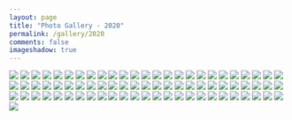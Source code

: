 ```yaml
---
layout: page
title: "Photo Gallery - 2020"
permalink: /gallery/2020
comments: false
imageshadow: true
---
```


<img src="https://lightfocus-1256547063.cos.ap-hongkong.myqcloud.com/gallery/2020/3Y1A0179.jpg">

<img src="https://lightfocus-1256547063.cos.ap-hongkong.myqcloud.com/gallery/2020/3Y1A0156.jpg">

<img src="https://lightfocus-1256547063.cos.ap-hongkong.myqcloud.com/gallery/2020/PC220020.jpg">

<img src="https://lightfocus-1256547063.cos.ap-hongkong.myqcloud.com/gallery/2020/PC220007.jpg">

<img src="https://lightfocus-1256547063.cos.ap-hongkong.myqcloud.com/gallery/2020/IMG_1112.jpg">

<img src="https://lightfocus-1256547063.cos.ap-hongkong.myqcloud.com/gallery/2020/IMG_1103.jpg">

<img src="https://lightfocus-1256547063.cos.ap-hongkong.myqcloud.com/gallery/2020/IMG_1100.jpg">

<img src="https://lightfocus-1256547063.cos.ap-hongkong.myqcloud.com/gallery/2020/IMG_1099.jpg">

<img src="https://lightfocus-1256547063.cos.ap-hongkong.myqcloud.com/gallery/2020/IMG_1086.jpg">

<img src="https://lightfocus-1256547063.cos.ap-hongkong.myqcloud.com/gallery/2020/IMG_1068.jpg">

<img src="https://lightfocus-1256547063.cos.ap-hongkong.myqcloud.com/gallery/2020/IMG_1066.jpg">

<img src="https://lightfocus-1256547063.cos.ap-hongkong.myqcloud.com/gallery/2020/IMG_1057.jpg">

<img src="https://lightfocus-1256547063.cos.ap-hongkong.myqcloud.com/gallery/2020/IMG_1036.jpg">

<img src="https://lightfocus-1256547063.cos.ap-hongkong.myqcloud.com/gallery/2020/IMG_1027.jpg">

<img src="https://lightfocus-1256547063.cos.ap-hongkong.myqcloud.com/gallery/2020/IMG_1011.jpg">

<img src="https://lightfocus-1256547063.cos.ap-hongkong.myqcloud.com/gallery/2020/IMG_0985.jpg">

<img src="https://lightfocus-1256547063.cos.ap-hongkong.myqcloud.com/gallery/2020/IMG_0957.jpg">

<img src="https://lightfocus-1256547063.cos.ap-hongkong.myqcloud.com/gallery/2020/IMG_0945.jpg">

<img src="https://lightfocus-1256547063.cos.ap-hongkong.myqcloud.com/gallery/2020/IMG_0935.jpg">

<img src="https://lightfocus-1256547063.cos.ap-hongkong.myqcloud.com/gallery/2020/IMG_0916.jpg">

<img src="https://lightfocus-1256547063.cos.ap-hongkong.myqcloud.com/gallery/2020/IMG_0904.jpg">

<img src="https://lightfocus-1256547063.cos.ap-hongkong.myqcloud.com/gallery/2020/IMG_0896.jpg">

<img src="https://lightfocus-1256547063.cos.ap-hongkong.myqcloud.com/gallery/2020/IMG_0882.jpg">

<img src="https://lightfocus-1256547063.cos.ap-hongkong.myqcloud.com/gallery/2020/IMG_0870.jpg">

<img src="https://lightfocus-1256547063.cos.ap-hongkong.myqcloud.com/gallery/2020/IMG_0857.jpg">

<img src="https://lightfocus-1256547063.cos.ap-hongkong.myqcloud.com/gallery/2020/IMG_0847.jpg">

<img src="https://lightfocus-1256547063.cos.ap-hongkong.myqcloud.com/gallery/2020/3Y1A0061.jpg">

<img src="https://lightfocus-1256547063.cos.ap-hongkong.myqcloud.com/gallery/2020/3Y1A0058.jpg">

<img src="https://lightfocus-1256547063.cos.ap-hongkong.myqcloud.com/gallery/2020/IMG_0785.jpg">

<img src="https://lightfocus-1256547063.cos.ap-hongkong.myqcloud.com/gallery/2020/3Y1A0026.jpg">

<img src="https://lightfocus-1256547063.cos.ap-hongkong.myqcloud.com/gallery/2020/3Y1A0004.jpg">

<img src="https://lightfocus-1256547063.cos.ap-hongkong.myqcloud.com/gallery/2020/IMG_0740.jpg">

<img src="https://lightfocus-1256547063.cos.ap-hongkong.myqcloud.com/gallery/2020/IMG_0737.jpg">

<img src="https://lightfocus-1256547063.cos.ap-hongkong.myqcloud.com/gallery/2020/IMG_0728.jpg">

<img src="https://lightfocus-1256547063.cos.ap-hongkong.myqcloud.com/gallery/2020/IMG_0466.jpg">

<img src="https://lightfocus-1256547063.cos.ap-hongkong.myqcloud.com/gallery/2020/IMG_0316.jpg">

<img src="https://lightfocus-1256547063.cos.ap-hongkong.myqcloud.com/gallery/2020/IMG_0314.jpg">

<img src="https://lightfocus-1256547063.cos.ap-hongkong.myqcloud.com/gallery/2020/IMG_0309.jpg">

<img src="https://lightfocus-1256547063.cos.ap-hongkong.myqcloud.com/gallery/2020/IMG_0298.jpg">

<img src="https://lightfocus-1256547063.cos.ap-hongkong.myqcloud.com/gallery/2020/IMG_0240.jpg">

<img src="https://lightfocus-1256547063.cos.ap-hongkong.myqcloud.com/gallery/2020/IMG_0199.jpg">

<img src="https://lightfocus-1256547063.cos.ap-hongkong.myqcloud.com/gallery/2020/IMG_0193.jpg">

<img src="https://lightfocus-1256547063.cos.ap-hongkong.myqcloud.com/gallery/2020/IMG_0122.jpg">

<img src="https://lightfocus-1256547063.cos.ap-hongkong.myqcloud.com/gallery/2020/IMG_0099.jpg">

<img src="https://lightfocus-1256547063.cos.ap-hongkong.myqcloud.com/gallery/2020/IMG_0089.jpg">

<img src="https://lightfocus-1256547063.cos.ap-hongkong.myqcloud.com/gallery/2020/IMG_0057.jpg">

<img src="https://lightfocus-1256547063.cos.ap-hongkong.myqcloud.com/gallery/2020/IMG_0052.jpg">

<img src="https://lightfocus-1256547063.cos.ap-hongkong.myqcloud.com/gallery/2020/P1048432.jpg">

<img src="https://lightfocus-1256547063.cos.ap-hongkong.myqcloud.com/gallery/2020/P1048430.jpg">

<img src="https://lightfocus-1256547063.cos.ap-hongkong.myqcloud.com/gallery/2020/P1048390.jpg">

<img src="https://lightfocus-1256547063.cos.ap-hongkong.myqcloud.com/gallery/2020/P1048376.jpg">

<img src="https://lightfocus-1256547063.cos.ap-hongkong.myqcloud.com/gallery/2020/P1048362.jpg">

<img src="https://lightfocus-1256547063.cos.ap-hongkong.myqcloud.com/gallery/2020/P1048036.jpg">

<img src="https://lightfocus-1256547063.cos.ap-hongkong.myqcloud.com/gallery/2020/P1048017.jpg">

<img src="https://lightfocus-1256547063.cos.ap-hongkong.myqcloud.com/gallery/2020/P1047992.jpg">

<img src="https://lightfocus-1256547063.cos.ap-hongkong.myqcloud.com/gallery/2020/P1047915.jpg">

<img src="https://lightfocus-1256547063.cos.ap-hongkong.myqcloud.com/gallery/2020/P1047865.jpg">

<img src="https://lightfocus-1256547063.cos.ap-hongkong.myqcloud.com/gallery/2020/P1047862.jpg">

<img src="https://lightfocus-1256547063.cos.ap-hongkong.myqcloud.com/gallery/2020/P1047823.jpg">

<img src="https://lightfocus-1256547063.cos.ap-hongkong.myqcloud.com/gallery/2020/P1047819.jpg">

<img src="https://lightfocus-1256547063.cos.ap-hongkong.myqcloud.com/gallery/2020/P1047765.jpg">

<img src="https://lightfocus-1256547063.cos.ap-hongkong.myqcloud.com/gallery/2020/P1047764.jpg">

<img src="https://lightfocus-1256547063.cos.ap-hongkong.myqcloud.com/gallery/2020/P1047628.jpg">

<img src="https://lightfocus-1256547063.cos.ap-hongkong.myqcloud.com/gallery/2020/P1047622.jpg">

<img src="https://lightfocus-1256547063.cos.ap-hongkong.myqcloud.com/gallery/2020/P1047620.jpg">

<img src="https://lightfocus-1256547063.cos.ap-hongkong.myqcloud.com/gallery/2020/P1047585.jpg">

<img src="https://lightfocus-1256547063.cos.ap-hongkong.myqcloud.com/gallery/2020/P1047580.jpg">

<img src="https://lightfocus-1256547063.cos.ap-hongkong.myqcloud.com/gallery/2020/P1047369.jpg">

<img src="https://lightfocus-1256547063.cos.ap-hongkong.myqcloud.com/gallery/2020/P1047363.jpg">

<img src="https://lightfocus-1256547063.cos.ap-hongkong.myqcloud.com/gallery/2020/P1047318.jpg">

<img src="https://lightfocus-1256547063.cos.ap-hongkong.myqcloud.com/gallery/2020/DSC00173.jpg">

<img src="https://lightfocus-1256547063.cos.ap-hongkong.myqcloud.com/gallery/2020/DSC00168.jpg">

<img src="https://lightfocus-1256547063.cos.ap-hongkong.myqcloud.com/gallery/2020/DSC00023.jpg">

<img src="https://lightfocus-1256547063.cos.ap-hongkong.myqcloud.com/gallery/2020/DSC00016.jpg">

<img src="https://lightfocus-1256547063.cos.ap-hongkong.myqcloud.com/gallery/2020/DSC00009.jpg">

<img src="https://lightfocus-1256547063.cos.ap-hongkong.myqcloud.com/gallery/2020/DSC09993.jpg">